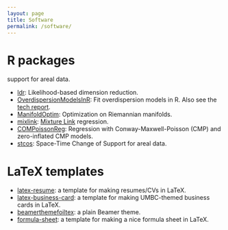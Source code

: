 ```yaml
---
layout: page
title: Software
permalink: /software/
---
```


# R packages
support for areal data.
* [ldr](https://cran.r-project.org/package=ldr):
Likelihood-based dimension reduction.
* [OverdispersionModelsInR](http://github.com/andrewraim/OverdispersionModelsInR):
Fit overdispersion models in R. Also see the [tech report](https://andrewraim.github.io/publications#OverdispersionModelsInR2015).
* [ManifoldOptim](https://cran.r-project.org/package=ManifoldOptim):
Optimization on Riemannian manifolds.
* [mixlink](https://cran.r-project.org/package=mixlink):
[Mixture Link](https://arxiv.org/abs/1612.03302) regression.
* [COMPoissonReg](https://cran.r-project.org/package=COMPoissonReg):
Regression with Conway-Maxwell-Poisson (CMP) and zero-inflated CMP models.
* [stcos](https://cran.r-project.org/package=stcos):
Space-Time Change of Support for areal data.

# LaTeX templates
* [latex-resume](latex-resume): a template for making resumes/CVs in LaTeX.
* [latex-business-card](latex-business-card): a template for making 
UMBC-themed business cards in LaTeX.
* [beamerthemefoiltex](http://github.com/andrewraim/beamerthemefoiltex): a
plain Beamer theme.
* [formula-sheet](formula-sheet): a template for making a nice formula sheet
in LaTeX.
